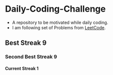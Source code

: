 # Daily-Coding-Challenge
* A repository to be motivated while daily coding.
* I am following set of  	Problems from [LeetCode](https://leetcode.com/).
## Best Streak 9
### Second Best Streak 9
#### Current Streak 1

